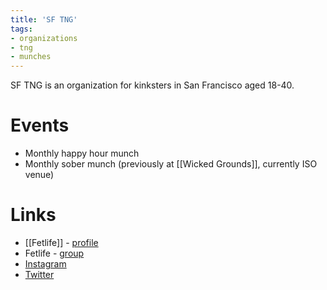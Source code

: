 ```yaml
---
title: 'SF TNG'
tags:
- organizations
- tng
- munches
---
```


SF TNG is an organization for kinksters in San Francisco aged 18-40.

# Events
- Monthly happy hour munch
- Monthly sober munch (previously at [[Wicked Grounds]], currently ISO venue)

# Links
- [[Fetlife]] - [profile](https://fetlife.com/users/1550552)
- Fetlife - [group](https://fetlife.com/groups/47797/about)
- [Instagram](http://instagram.com/sftngcommunity)
- [Twitter](http://twitter.com/sftng)